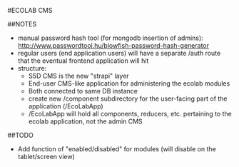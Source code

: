 #ECOLAB CMS

##NOTES
  - manual password hash tool (for mongodb insertion of admins):
    http://www.passwordtool.hu/blowfish-password-hash-generator
  - regular users (end application users) will have a separate /auth route that the eventual frontend application will hit
  - structure:
    - S5D CMS is the new "strapi" layer
    - End-user CMS-like application for administering the ecolab modules
    - Both connected to same DB instance
    - create new /component subdirectory for the user-facing part of the application (/EcoLabApp)
    - /EcoLabApp will hold all components, reducers, etc. pertaining to the ecolab application, not the admin CMS

##TODO
  - Add function of "enabled/disabled" for modules (will disable on the tablet/screen view)
